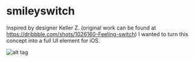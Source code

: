 smileyswitch
============

Inspired by designer Keller Z. (original work can be found at https://dribbble.com/shots/1026160-Feeling-switch) I wanted to turn this concept into a full UI element for iOS.

![alt tag](https://d13yacurqjgara.cloudfront.net/users/40040/screenshots/1026160/switch.gif)

